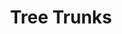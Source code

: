 ---
layout: prop
title: Tree Trunks
categories: set-pieces
images: ["assets/set-pieces/tree-trunks/Tree trunks detail.JPG","assets/set-pieces/tree-trunks/Tree trunks.JPG"]
desc: null
---